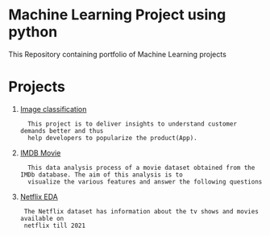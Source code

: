 # Machine Learning Project using python 
  
  This Repository containing portfolio of Machine Learning projects 
  
  
  
  # Projects
1. [Image classification ](https://github.com/Mugunth29/Exploratory-Data-Analysis-with-Python/tree/main/GooglePlaystore)      
                  
         This project is to deliver insights to understand customer demands better and thus 
         help developers to popularize the product(App).
2. [IMDB Movie](https://github.com/Mugunth29/Exploratory-Data-Analysis-with-Python/tree/main/IMDB%20(EDA))
              
         This data analysis process of a movie dataset obtained from the IMDb database. The aim of this analysis is to 
         visualize the various features and answer the following questions
 3. [Netflix EDA](https://github.com/Mugunth29/Exploratory-Data-Analysis-with-Python/tree/main/Netflix%20EDA)
  
         The Netflix dataset has information about the tv shows and movies available on 
         netflix till 2021


